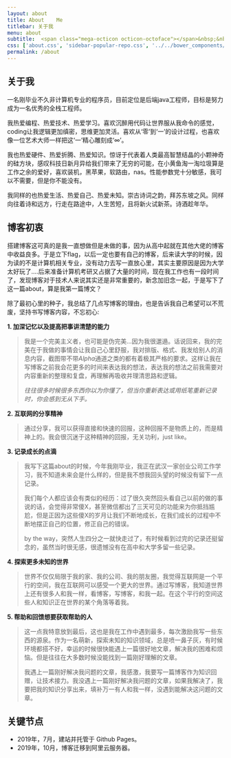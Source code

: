 ```yaml
---
layout: about
title: About    Me
titlebar: 关于我
menu: about
subtitle:  <span class="mega-octicon octicon-octoface"></span>&nbsp;&nbsp; I am a programmer         
css: ['about.css', 'sidebar-popular-repo.css', '../../bower_components/flag-icon-css/css/flag-icon.min.css']
permalink: /about
---
```


## 关于我

一名刚毕业不久非计算机专业的程序员，目前定位是后端java工程师，目标是努力成为一名优秀的全栈工程师。

我热爱编程、热爱技术、热爱学习。喜欢沉醉用代码让世界服从我命令的感觉，coding让我逻辑更加缜密，思维更加灵活。喜欢从‘零’到‘一’的设计过程，也喜欢像一位艺术大师一样把这‘一’精心雕刻成‘∞’。

我也热爱硬件、热爱折腾、热爱知识。惊讶于代表着人类最高智慧结晶的小颗神奇的硅方块，感叹科技日新月异给我们带来了无穷的可能，在小黄鱼淘一淘垃圾算是工作之余的爱好，喜欢装机，黑苹果，软路由，nas。性能参数党十分敏感，我可以不需要，但是你不能没有。

我同样的也热爱生活、热爱自己、热爱未知。崇古诗词之韵，拜苏东坡之风。同样向往着诗和远方，行走在路途中，人生苦短，且将新火试新茶。诗酒趁年华。

## 博客初衷

搭建博客这可真的是我一直想做但是未做的事，因为从高中起就在其他大佬的博客中收益良多。于是立下flag，以后一定也要有自己的博客，后来读大学的时候，因为读的不是计算机相关专业，没有动力去写一直放心里，其实主要原因是因为大学太好玩了....后来准备计算机考研又占据了大量的时间，现在我工作也有一段时间了，发现博客对于技术人来说其实还是非常重要的，新念加旧念一起，于是写下了这一篇about，算是我第一篇博文？

除了最初心里的种子，我总结了几点写博客的理由，也是告诉我自己希望可以不荒废，坚持书写博客内容，不忘初心: 

**1. 加深记忆以及提高把事讲清楚的能力**

> 我是一个完美主义者，也可能是伪完美...因为我很邋遢。话说回来，我的完美在于我做的事情会让我自己心里舒服，我对排版、格式、我发给别人的消息内容，截图带不带*Alpha*通道之类的都有着极其严格的要求。这样让我在写博客之前我会花更多的时间来表达我的想法，表达我的想法之前我需要对内容重新的整理和复盘，再理解再吸收并理清思路和逻辑。
>
> *往往很多时候很多东西你以为你懂了，但当你重新表达或用纸笔重新记录时，你会感到无从下手。*

**2. 互联网的分享精神**

> 通过分享，我可以获得直接和快速的回报，这种回报不是物质上的，而是精神上的。我会很沉迷于这种精神的回报，无关功利，just like。

**3. 记录成长的点滴**

> 我写下这篇about的时候，今年我刚毕业，我正在武汉一家创业公司工作学习，我不知道未来会是什么样的，但是我不想我回头望的时候没有留下一点记录。
>
> 我们每个人都应该会有类似的经历：过了很久突然回头看自己以前的做的事说的话，会觉得非常傻X，甚至微信都出了三天可见的功能来为你抵挡尴尬，但是正因为这些傻X的岁月让我们不断地成长，在我们成长的过程中不断地摆正自己的位置，修正自己的错误。
>
> by the way，突然人生四分之一就快走过了，有时候看到过完的记录还挺留念的，虽然当时很无感，很遗憾没有在高中和大学多留一些记录。

**4. 探索更多未知的世界**

> 世界不仅仅局限于我的家、我的公司、我的朋友圈，我觉得互联网是一个平行的空间，我在互联网可以感受一个更大的世界。通过写博客，我知道世界上还有很多人和我一样，看博客，写博客，和我一起。在这个平行的空间这些人和知识正在世界的某个角落等着我。

**5. 帮助和回馈想要获取帮助的人** 

> 这一点我特意放到最后，这也是我在工作中遇到最多，每次激励我写一些东西的源泉。作为一名萌新，探索未知的知识领域，总是喷一鼻子灰，有时候环境都搭不好，幸运的时候很快能遇上一篇很好地文章，解决我的困难和烦恼。但是往往在大多数时候没能找到一篇刚好理解的文章。
>
> 我遇上一篇刚好解决我问题的文章，我感激，我要写一篇博客作为知识回赠，让技术接力。我没遇上一篇刚好解决我问题的文章，如果我解决了，我要把我的知识分享出来，填补万一有人和我一样，没遇到能解决这问题的文章。

## 关键节点

- 2019年，7月，建站并托管于 Github Pages。
- 2019年，10月，博客迁移到阿里云服务器。